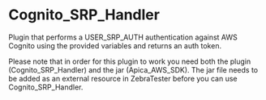# Cognito_SRP_Handler
Plugin that performs a USER_SRP_AUTH authentication against AWS Cognito using the provided variables and returns an auth token.

Please note that in order for this plugin to work you need both the plugin (Cognito_SRP_Handler) and the jar (Apica_AWS_SDK). The jar file needs to be added as an external resource in ZebraTester before you can use Cognito_SRP_Handler.